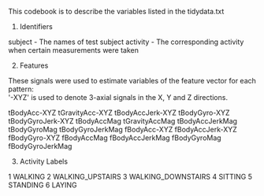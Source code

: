 This codebook is to describe the variables listed in the tidydata.txt

1. Identifiers

subject - The names of test subject
activity - The corresponding activity when certain measurements were taken


2. Features

These signals were used to estimate variables of the feature vector for each pattern:  
'-XYZ' is used to denote 3-axial signals in the X, Y and Z directions.

tBodyAcc-XYZ
tGravityAcc-XYZ
tBodyAccJerk-XYZ
tBodyGyro-XYZ
tBodyGyroJerk-XYZ
tBodyAccMag
tGravityAccMag
tBodyAccJerkMag
tBodyGyroMag
tBodyGyroJerkMag
fBodyAcc-XYZ
fBodyAccJerk-XYZ
fBodyGyro-XYZ
fBodyAccMag
fBodyAccJerkMag
fBodyGyroMag
fBodyGyroJerkMag


3. Activity Labels

1 WALKING
2 WALKING_UPSTAIRS
3 WALKING_DOWNSTAIRS
4 SITTING
5 STANDING
6 LAYING